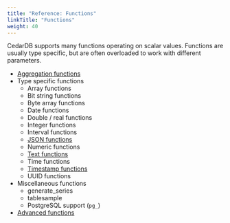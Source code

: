 ```yaml
---
title: "Reference: Functions"
linkTitle: "Functions"
weight: 40
---
```


CedarDB supports many functions operating on scalar values.
Functions are usually type specific, but are often overloaded to work with different parameters.

* [Aggregation functions](./aggregation)
* Type specific functions
  * Array functions
  * Bit string functions
  * Byte array functions
  * Date functions
  * Double / real functions
  * Integer functions
  * Interval functions
  * [JSON functions](json)
  * Numeric functions
  * [Text functions](./text)
  * Time functions
  * [Timestamp functions](timestamp)
  * UUID functions
* Miscellaneous functions
  * generate_series
  * tablesample
  * PostgreSQL support (`pg_`)
* [Advanced functions](./advanced_functions)
